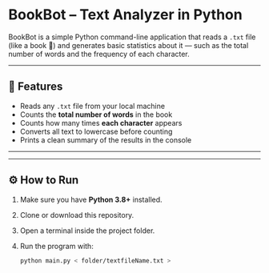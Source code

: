 # BookBot – Text Analyzer in Python

BookBot is a simple Python command-line application that reads a `.txt` file (like a book 📖) and generates basic statistics about it — such as the total number of words and the frequency of each character.

---

## 🚀 Features

- Reads any `.txt` file from your local machine  
- Counts the **total number of words** in the book  
- Counts how many times **each character** appears  
- Converts all text to lowercase before counting  
- Prints a clean summary of the results in the console  

---


---

## ⚙️ How to Run

1. Make sure you have **Python 3.8+** installed.

2. Clone or download this repository.

3. Open a terminal inside the project folder.

4. Run the program with:

   ```bash
   python main.py < folder/textfileName.txt >

